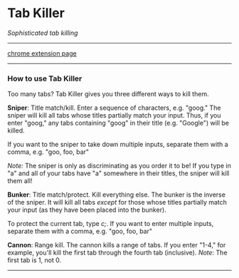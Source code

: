 # Tab Killer

*Sophisticated tab killing*

- - -

[chrome extension page](http://www.google.com)

- - -

### How to use Tab Killer

Too many tabs? Tab Killer gives you three different ways to kill them. 

**Sniper**: Title match/kill. 
Enter a sequence of characters, e.g. "goog." The sniper will kill all tabs whose titles partially match your input. Thus, if you enter "goog," any tabs containing "goog" in their title (e.g. "Google") will be killed. 

If you want to the sniper to take down multiple inputs, separate them with a comma, e.g. "goo, foo, bar"

*Note:* The sniper is only as discriminating as you order it to be! If you type in "a" and all of your tabs have "a" somewhere in their titles, the sniper will kill them all!

**Bunker**: Title match/protect. Kill everything else. 
The bunker is the inverse of the sniper. It will kill all tabs *except* for those whose titles partially match your input (as they have been placed into the bunker).

To protect the current tab, type *c;*. If you want to enter multiple inputs, separate them with a comma, e.g. "goo, foo, bar"

**Cannon**: Range kill.
The cannon kills a range of tabs. If you enter "1-4," for example, you'll kill the first tab through the fourth tab (inclusive).
*Note*: The first tab is 1, not 0. 



- - -

